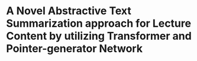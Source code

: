 # A Novel Abstractive Text Summarization approach for Lecture Content by utilizing Transformer and Pointer-generator Network
